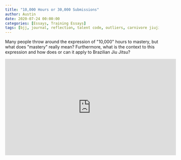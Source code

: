 ```yaml
---
title: "10,000 Hours or 30,000 Submissions"
author: Austin
date: 2020-07-24 00:00:00
categories: [Essays, Training Essays]
tags: [bjj, journal, reflection, talent code, outliers, carnivore jiujitero]
---
```


Many people throw around the expression of "10,000" hours to mastery, but what does "mastery" really mean?  Furthermore, what is the context to this expression and how does or can it apply to Brazilian Jiu Jitsu?

<iframe width="560" height="315" src="https://www.youtube.com/embed/qPmRBEab9jE" frameborder="0" allow="accelerometer; autoplay; encrypted-media; gyroscope; picture-in-picture" allowfullscreen></iframe>
